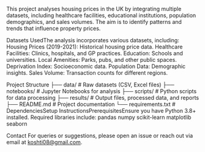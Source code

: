This project analyses housing prices in the UK by integrating multiple datasets, including healthcare facilities, educational institutions, population demographics, and sales volumes. The aim is to identify patterns and trends that influence property prices.

Datasets UsedThe analysis incorporates various datasets, including:
Housing Prices (2019-2021): Historical housing price data.
Healthcare Facilities: Clinics, hospitals, and GP practices.
Education: Schools and universities.
Local Amenities: Parks, pubs, and other public spaces.
Deprivation Index: Socioeconomic data.
Population Data: Demographic insights.
Sales Volume: Transaction counts for different regions.

Project Structure
├── data/                 # Raw datasets (CSV, Excel files)
├── notebooks/            # Jupyter Notebooks for analysis
├── scripts/              # Python scripts for data processing
├── results/              # Output files, processed data, and reports
├── README.md             # Project documentation
└── requirements.txt      # DependenciesSetup InstructionsPrerequisitesEnsure you have Python 3.8+ installed. Required libraries include:
pandas
numpy
scikit-learn
matplotlib
seaborn

Contact For queries or suggestions, please open an issue or reach out via email at koshti08@gmail.com.
